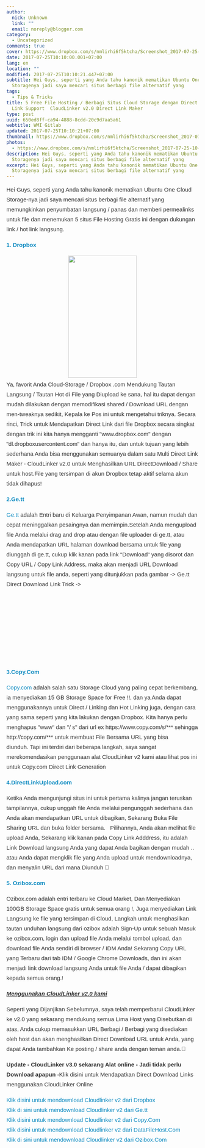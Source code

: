 ```yaml
---
author:
  nick: Unknown
  link: ""
  email: noreply@blogger.com
category:
  - Uncategorized
comments: true
cover: https://www.dropbox.com/s/nmlirhi6f5ktcha/Screenshot_2017-07-25-10-07-04-237_com.android.chrome.png?dl=1
date: 2017-07-25T10:10:00.001+07:00
lang: en
location: ""
modified: 2017-07-25T10:10:21.447+07:00
subtitle: Hei Guys, seperti yang Anda tahu kanonik mematikan Ubuntu One Cloud
  Storagenya jadi saya mencari situs berbagi file alternatif yang
tags:
  - Tips & Tricks
title: 5 Free File Hosting / Berbagi Situs Cloud Storage dengan Direct / Hot
  Link Support  CloudLinker v2.0 Direct Link Maker
type: post
uuid: 650ed8ff-ca94-4888-8cdd-20c9d7aa5a61
webtitle: WMI Gitlab
updated: 2017-07-25T10:10:21+07:00
thumbnail: https://www.dropbox.com/s/nmlirhi6f5ktcha/Screenshot_2017-07-25-10-07-04-237_com.android.chrome.png?dl=1
photos:
  - https://www.dropbox.com/s/nmlirhi6f5ktcha/Screenshot_2017-07-25-10-07-04-237_com.android.chrome.png?dl=1
description: Hei Guys, seperti yang Anda tahu kanonik mematikan Ubuntu One Cloud
  Storagenya jadi saya mencari situs berbagi file alternatif yang
excerpt: Hei Guys, seperti yang Anda tahu kanonik mematikan Ubuntu One Cloud
  Storagenya jadi saya mencari situs berbagi file alternatif yang
---
```


<div style="color: #333333; font-family: sans-serif; font-size: 15px; line-height: 26px; margin-bottom: 15px; margin-top: 5px;"><span class="notranslate">Hei Guys, seperti yang Anda tahu kanonik mematikan Ubuntu One Cloud Storage-nya jadi saya mencari situs berbagi file alternatif yang memungkinkan penyumbatan langsung / panas dan memberi permealinks untuk file dan menemukan 5 situs File Hosting Gratis ini dengan dukungan link / hot link langsung.</span></div><div style="color: #333333; font-family: sans-serif; font-size: 15px; line-height: 26px; margin-bottom: 15px; margin-top: 5px;"><span class="notranslate"><strong style="color: #0a89c0; text-decoration-line: none;"><a href="https://translate.googleusercontent.com/translate_c?depth=4&amp;nv=1&amp;rurl=translate.google.com&amp;sl=en&amp;sp=nmt4&amp;tl=id&amp;u=https://www.dropbox.com/referrals/NTE0MzYzNzQzMTk%3Fsrc%3Dglobal9&amp;usg=ALkJrhgBfmlqcEUT7AuoRQJdaeVZJo3tIA" rel="noopener noreferer nofollow" style="color: #0a89c0; text-decoration-line: none;" target="_blank">1. Dropbox</a></strong></span></div><div class="separator" style="clear: both; text-align: center;"><a href="https://www.dropbox.com/s/nmlirhi6f5ktcha/Screenshot_2017-07-25-10-07-04-237_com.android.chrome.png?dl=1" imageanchor="1" style="margin-left: 1em; margin-right: 1em;" rel="noopener noreferer nofollow"><img border="0" data-original-height="800" data-original-width="450" height="320" src="https://www.dropbox.com/s/nmlirhi6f5ktcha/Screenshot_2017-07-25-10-07-04-237_com.android.chrome.png?dl=1" width="180"></a></div><div style="color: #333333; font-family: sans-serif; font-size: 15px; line-height: 26px; margin-bottom: 15px; margin-top: 5px;"><span class="notranslate">Ya, favorit Anda Cloud-Storage /&nbsp;Dropbox&nbsp;.com Mendukung Tautan Langsung / Tautan Hot di File yang Diupload ke sana, hal itu dapat dengan mudah dilakukan dengan memodifikasi shared / Download URL dengan men-tweaknya sedikit, Kepala ke Pos ini untuk mengetahui triknya. Secara rinci,&nbsp;Trick untuk Mendapatkan Direct Link dari file Dropbox secara&nbsp;singkat dengan trik ini kita hanya mengganti "www.dropbox.com" dengan "dl.dropboxusercontent.com" dan hanya itu, dan untuk tujuan yang lebih sederhana Anda bisa menggunakan semuanya dalam satu Multi Direct Link Maker - CloudLinker v2.0 untuk Menghasilkan URL DirectDownload / Share untuk host.File yang tersimpan di akun Dropbox tetap aktif selama akun tidak dihapus!</span></div><div style="color: #333333; font-family: sans-serif; font-size: 15px; line-height: 26px; margin-bottom: 15px; margin-top: 5px;"><span class="notranslate"><a href="http://translate.googleusercontent.com/translate_c?depth=4&amp;nv=1&amp;rurl=translate.google.com&amp;sl=en&amp;sp=nmt4&amp;tl=id&amp;u=http://ge.tt/&amp;usg=ALkJrhj5nSMSsNNVdKhDipgXVlKThd71hA" rel="noopener noreferer nofollow" style="color: #0a89c0; text-decoration-line: none;" target="_blank"><strong>2.Ge.tt</strong></a></span></div><div style="color: #333333; font-family: sans-serif; font-size: 15px; line-height: 26px; margin-bottom: 15px; margin-top: 5px;"><span class="notranslate"><a href="http://translate.googleusercontent.com/translate_c?depth=4&amp;nv=1&amp;rurl=translate.google.com&amp;sl=en&amp;sp=nmt4&amp;tl=id&amp;u=http://ge.tt/&amp;usg=ALkJrhj5nSMSsNNVdKhDipgXVlKThd71hA" rel="noopener noreferer nofollow" style="color: #0a89c0; text-decoration-line: none;" target="_blank">Ge.tt</a>&nbsp;adalah Entri baru di Keluarga Penyimpanan Awan, namun mudah dan cepat meninggalkan pesaingnya dan memimpin.</span><span class="notranslate">Setelah Anda mengupload file Anda melalui drag and drop atau dengan file uploader di ge.tt, atau Anda mendapatkan URL halaman download bersama untuk file yang diunggah di ge.tt, cukup klik kanan pada link "Download" yang disorot dan Copy URL / Copy Link Address, maka akan menjadi URL Download langsung untuk file anda, seperti yang ditunjukkan pada gambar -&gt; Ge.tt Direct Download Link Trick -&gt;</span></div><div style="color: #333333; font-family: sans-serif; font-size: 15px; line-height: 26px; margin-bottom: 15px; margin-top: 5px;"><amp-img alt="" class="aligncenter amp-wp-enforced-sizes i-amphtml-element i-amphtml-layout-responsive i-amphtml-layout-size-defined i-amphtml-layout" height="328" sizes="(min-width: 584px) 584px, 100vw" src="https://res.cloudinary.com/practicaldev/image/fetch/s21.postimg.org/69kavyc53/get1.jpg?resize=584%2C328" style="display: block; margin: 0px auto; max-width: 100%; overflow: hidden !important; position: relative; text-align: center; width: 100vw;" width="584"><i-amphtml-sizer style="display: block; padding-top: 174.109px;"></i-amphtml-sizer><img alt="" class="i-amphtml-fill-content i-amphtml-replaced-content" src="https://res.cloudinary.com/practicaldev/image/fetch/s21.postimg.org/69kavyc53/get1.jpg?resize=584%2C328" style="border: none !important; bottom: 0px; display: block; height: 1px; left: 0px; margin: auto; max-width: 100%; min-height: 100%; min-width: 100%; padding: 0px !important; position: absolute; right: 0px; top: 0px; width: 1px;"></amp-img></div><div style="color: #333333; font-family: sans-serif; font-size: 15px; line-height: 26px; margin-bottom: 15px; margin-top: 5px;"></div><div style="color: #333333; font-family: sans-serif; font-size: 15px; line-height: 26px; margin-bottom: 15px; margin-top: 5px;"><span class="notranslate"><a href="https://translate.googleusercontent.com/translate_c?depth=4&amp;nv=1&amp;rurl=translate.google.com&amp;sl=en&amp;sp=nmt4&amp;tl=id&amp;u=https://copy.com/%3Fr%3DLRKaPU&amp;usg=ALkJrhij8Qp-kefLeQDUcr1TYfukhcdjPQ" rel="noopener noreferer nofollow" style="color: #0a89c0; text-decoration-line: none;" target="_blank"><strong>3.Copy.Com</strong></a></span></div><div style="color: #333333; font-family: sans-serif; font-size: 15px; line-height: 26px; margin-bottom: 15px; margin-top: 5px;"><span class="notranslate"><a href="https://translate.googleusercontent.com/translate_c?depth=4&amp;nv=1&amp;rurl=translate.google.com&amp;sl=en&amp;sp=nmt4&amp;tl=id&amp;u=https://copy.com/%3Fr%3DLRKaPU&amp;usg=ALkJrhij8Qp-kefLeQDUcr1TYfukhcdjPQ" rel="noopener noreferer nofollow" style="color: #0a89c0; text-decoration-line: none;" target="_blank">Copy.com</a>&nbsp;adalah salah satu Storage Cloud yang paling cepat berkembang, ia menyediakan 15 GB Storage Space for Free !!, dan ya Anda dapat menggunakannya untuk Direct / Linking dan Hot Linking juga, dengan cara yang sama seperti yang kita lakukan dengan Dropbox.</span>&nbsp;<span class="notranslate">Kita hanya perlu menghapus "www" dan "/ s" dari url ex https://www.copy.com/s/*** sehingga http://copy.com/*** untuk membuat File Bersama URL yang bisa diunduh.</span>&nbsp;<span class="notranslate">Tapi ini terdiri dari beberapa langkah, saya sangat merekomendasikan penggunaan alat CloudLinker v2 kami atau lihat pos ini untuk&nbsp;Copy.com Direct Link Generation</span></div><div style="color: #333333; font-family: sans-serif; font-size: 15px; line-height: 26px; margin-bottom: 15px; margin-top: 5px;"></div><div style="color: #333333; font-family: sans-serif; font-size: 15px; line-height: 26px; margin-bottom: 15px; margin-top: 5px;"><span class="notranslate"><a href="http://translate.googleusercontent.com/translate_c?depth=4&amp;nv=1&amp;rurl=translate.google.com&amp;sl=en&amp;sp=nmt4&amp;tl=id&amp;u=http://directlinkupload.com/&amp;usg=ALkJrhiOZRam2WblJCJF1cU8ckFaZRCwKw" rel="noopener noreferer nofollow" style="color: #0a89c0; text-decoration-line: none;" target="_blank"><strong>4.DirectLinkUpload.com</strong></a></span></div><div style="color: #333333; font-family: sans-serif; font-size: 15px; line-height: 26px; margin-bottom: 15px; margin-top: 5px;"><span class="notranslate">Ketika Anda mengunjungi situs ini untuk pertama kalinya jangan teruskan tampilannya, cukup unggah file Anda melalui pengunggah sederhana dan Anda akan mendapatkan URL untuk dibagikan, Sekarang Buka File Sharing URL dan buka folder bersama.</span>&nbsp;<strong>&nbsp;</strong>&nbsp;<span class="notranslate">Pilihannya, Anda akan melihat file upload Anda, Sekarang klik kanan pada Copy Link Adddress, itu adalah Link Download langsung Anda yang dapat Anda bagikan dengan mudah .. atau Anda dapat mengklik file yang Anda upload untuk mendownloadnya, dan menyalin URL dari mana Diunduh 🙂</span></div><div style="color: #333333; font-family: sans-serif; font-size: 15px; line-height: 26px; margin-bottom: 15px; margin-top: 5px;"></div><div style="color: #333333; font-family: sans-serif; font-size: 15px; line-height: 26px; margin-bottom: 15px; margin-top: 5px;"><span class="notranslate"><a href="http://translate.googleusercontent.com/translate_c?depth=4&amp;nv=1&amp;rurl=translate.google.com&amp;sl=en&amp;sp=nmt4&amp;tl=id&amp;u=http://ozibox.com/&amp;usg=ALkJrhhijZWLRbzNQNIvEgLUAl81LAzS7g" rel="noopener noreferer nofollow" style="color: #0a89c0; text-decoration-line: none;" target="_blank"><b>5. Ozibox.com</b></a></span></div><div style="color: #333333; font-family: sans-serif; font-size: 15px; line-height: 26px; margin-bottom: 15px; margin-top: 5px;"><span class="notranslate">Ozibox.com&nbsp;adalah entri terbaru ke Cloud Market, Dan Menyediakan 100GB Storage Space gratis untuk semua orang !, Juga menyediakan Link Langsung ke file yang tersimpan di Cloud, Langkah untuk menghasilkan tautan unduhan langsung dari ozibox adalah Sign-Up untuk sebuah Masuk ke ozibox.com, login dan upload file Anda melalui tombol upload, dan download file Anda sendiri di browser / IDM Anda!</span>&nbsp;<span class="notranslate">Sekarang Copy URL yang Terbaru dari tab IDM / Google Chrome Downloads, dan ini akan menjadi link download langsung Anda untuk file Anda / dapat dibagikan kepada semua orang.!</span></div><div style="color: #333333; font-family: sans-serif; font-size: 15px; line-height: 26px; margin-bottom: 15px; margin-top: 5px;"></div><div style="color: #333333; font-family: sans-serif; font-size: 15px; line-height: 26px; margin-bottom: 15px; margin-top: 5px;"><span class="notranslate"><em><span class="amp-wp-inline-934605138b205d4a9871e64b928b79b8" style="text-decoration-line: underline;"><strong>Menggunakan CloudLinker v2.0 kami</strong></span></em></span></div><div style="color: #333333; font-family: sans-serif; font-size: 15px; line-height: 26px; margin-bottom: 15px; margin-top: 5px;"><span class="notranslate">Seperti yang Dijanjikan Sebelumnya, saya telah memperbarui CloudLinker ke v2.0 yang sekarang mendukung semua Lima Host yang Disebutkan di atas, Anda cukup memasukkan URL Berbagi / Berbagi yang disediakan oleh host dan akan menghasilkan Direct Download URL untuk Anda, yang dapat Anda tambahkan Ke posting / share anda dengan teman anda.</span><span class="notranslate">🙂</span></div><div style="color: #333333; font-family: sans-serif; font-size: 15px; line-height: 26px; margin-bottom: 15px; margin-top: 5px;"><span class="notranslate"><strong>Update - CloudLinker v3.0 sekarang Alat online - Jadi tidak perlu Download apapun -</strong>Klik disini untuk Mendapatkan Direct Download Links menggunakan CloudLinker Online</span></div><div style="color: #333333; font-family: sans-serif; font-size: 15px; line-height: 26px; margin-bottom: 15px; margin-top: 5px;"><span class="notranslate"><a href="https://dl.dropboxusercontent.com/s/b5ew50s97lldop8/CloudLinker%20v2.0.exe" rel="noopener noreferer nofollow" style="color: #0a89c0; text-decoration-line: none;" target="_blank">Klik disini untuk mendownload Cloudlinker v2 dari Dropbox</a></span><br><span class="notranslate"><a href="http://translate.googleusercontent.com/translate_c?depth=4&amp;nv=1&amp;rurl=translate.google.com&amp;sl=en&amp;sp=nmt4&amp;tl=id&amp;u=http://ge.tt/api/1/files/2HDAcrg1/0/blob%3Fdownload&amp;usg=ALkJrhgioJqkxxCULAu8aCtZDwkbhv0VRA" rel="noopener noreferer nofollow" style="color: #0a89c0; text-decoration-line: none;" target="_blank">Klik di sini untuk mendownload Cloudlinker v2 dari Ge.tt</a></span><br><span class="notranslate"><a href="http://copy.com/Ya2Yhed42C1v/CloudLinker%20v2.0.exe" rel="noopener noreferer nofollow" style="color: #0a89c0; text-decoration-line: none;" target="_blank">Klik disini untuk mendownload Cloudlinker v2 dari Copy.Com</a></span><br><span class="notranslate"><a href="http://translate.googleusercontent.com/translate_c?depth=4&amp;nv=1&amp;rurl=translate.google.com&amp;sl=en&amp;sp=nmt4&amp;tl=id&amp;u=http://www.datafilehost.com/get.php%3Ffile%3Daf2fe991&amp;usg=ALkJrhgqIBlpTO9Ptxue1oYiV9iPTNtwsw" rel="noopener noreferer nofollow" style="color: #0a89c0; text-decoration-line: none;" target="_blank">Klik disini untuk mendownload Cloudlinker v2 dari DataFileHost.Com</a></span><br><span class="notranslate"><a href="http://translate.googleusercontent.com/translate_c?depth=4&amp;nv=1&amp;rurl=translate.google.com&amp;sl=en&amp;sp=nmt4&amp;tl=id&amp;u=http://178.33.238.21/putstorage/DownloadFile.ashx%3FDownloadFileHash%3DE8427C133A5A4A5QQWE252304EWQS&amp;usg=ALkJrhjDzzBAWuPWxEu6G7CW2AL1-Yg2cw" rel="noopener noreferer nofollow" style="color: #0a89c0; text-decoration-line: none;" target="_blank">Klik di sini untuk mendownload Cloudlinker v2 dari Ozibox.Com</a></span></div>